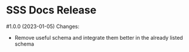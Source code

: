 # SSS Docs Release

#1.0.0 (2023-01-05)
Changes:
  - Remove useful schema and integrate them better in the already listed schema